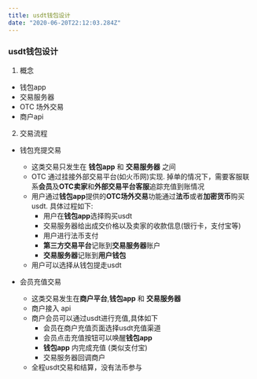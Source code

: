 ```yaml
---
title: usdt钱包设计
date: "2020-06-20T22:12:03.284Z"
---
```


### usdt钱包设计

1. 概念

  - 钱包app
  - 交易服务器
  - OTC 场外交易
  - 商户api

2. 交易流程
   
  - 钱包充提交易
  
    * 这类交易只发生在 **钱包app** 和 **交易服务器** 之间
    * OTC 通过挂接外部交易平台(如火币网)实现. 掉单的情况下，需要客服联系**会员**及**OTC卖家**和**外部交易平台客服**追踪充值到账情况
    * 用户通过**钱包app**提供的**OTC场外交易**功能通过**法币**或者**加密货币**购买usdt. 具体过程如下:
      * 用户在**钱包app**选择购买usdt
      * 交易服务器给出成交价格以及卖家的收款信息(银行卡，支付宝等)
      * 用户进行法币支付
      * **第三方交易平台**记账到**交易服务器**账户
      * **交易服务器**记账到**用户钱包**
    * 用户可以选择从钱包提走usdt

  - 会员充值交易
    * 这类交易发生在**商户平台**,**钱包app** 和 **交易服务器**
    * 商户接入 api
    * 商户会员可以通过usdt进行充值,具体如下
      * 会员在商户充值页面选择usdt充值渠道
      * 会员点击充值按钮可以唤醒**钱包app**
      * **钱包app** 内完成充值 (类似支付宝)
      * 交易服务器回调商户
    * 全程usdt交易和结算，没有法币参与